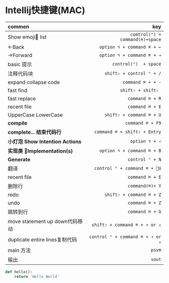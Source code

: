 # Intellij快捷键(MAC)
| commen | key  |
| :---   | ---: |
Show emoji list| `comtrol(⌃) + command(⌘)+space`
←Back | `option ⌥ + command ⌘ + ←`
→Forward | `option ⌥ + command ⌘ + →`
basic 提示 | `control(⌃)  + space`
注释代码块 | `shift⇧ + control ⌃ + /`
expand collapse code | `command ⌘ + + -`
fast find | ` shift⇧ + shift⇧  `
fast replace | ` command ⌘ + R `
recent file | ` command ⌘ + E `
UpperCase LowerCase | ` shift⇧ + command ⌘ + U `
**compile** | `command ⌘ + F9`
**complete... 结束代码行** | `command ⌘ + shift⇧ + Entry`
**小灯泡 Show Intention Actions** | `option ⌥ + ⏎`
**实现类 Implementation(s)** | `option ⌥ + command ⌘ + B`
**Generate** | `control ⌃ + N`
翻译 | `control ⌃ + command ⌘ + U`
recent file | ` command ⌘ + E `
删除行 | `command(⌘)+ Y`
redo | `shift⇧ + command ⌘ + Z`
undo | `command ⌘ + Z`
跳转到行 | `command ⌘ + G`
move statement up down代码移动 | `shift⇧ + command ⌘ + ↑ or ↓`
duplicate entire lines复制代码 | `control ⌃ + command ⌘ + ↑ or ↓`
main 方法 | ` psvm `
输出 | ` sout `



```python
def hello():
    return 'Hello World'
```